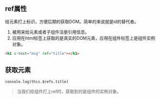 ## ref属性

给元素打上标识，方便后期的获取DOM。简单的来说就是id的替代者。

1. 被用来给元素或者子组件注册引用信息。
2. 应用在html标签上获取的是真实的DOM元素，应用在组件标签上是组件实例对象。

```html
<h1 v-text="msg" ref="title"></h1>
```

## 获取元素

```html
console.log(this.$refs.title)
```

> 当我们给组件打上ref时，获取到的是组件的实例对象。